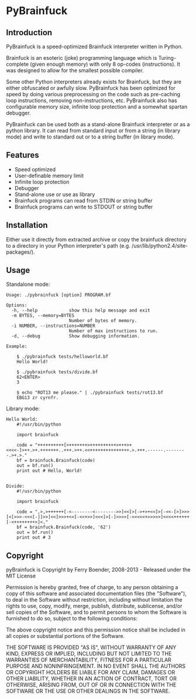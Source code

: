 PyBrainfuck
===========

Introduction
------------

PyBrainfuck is a speed-optimized Brainfuck interpreter written in Python. 

Brainfuck is an esoteric (joke) programming language which is Turing-complete
(given enough memory) with only 8 op-codes (instructions). It was designed to
allow for the smallest possible compiler.

Some other Python interpreters already exists for Brainfuck, but they are
either obfuscated or awfully slow. PyBrainfuck has been optimized for speed by
doing various preprocessing on the code such as pre-caching loop instructions,
removing non-instructions, etc. PyBrainfuck also has configurable memory size,
infinite loop protection and a somewhat spartan debugger.

PyBrainfuck can be used both as a stand-alone Brainfuck interpreter or as a 
python library. It can read from standard input or from a string (in library
mode) and write to standard out or to a string buffer (in library mode).

Features
--------

*    Speed optimized
*    User-definable memory limit
*    Infinite loop protection
*    Debugger
*    Stand-alone use or use as library
*    Brainfuck programs can read from STDIN or string buffer
*    Brainfuck programs can write to STDOUT or string buffer

Installation
------------

Either use it directly from extracted archive or copy the brainfuck directory
to a directory in your Python interpreter's path (e.g.
/usr/lib/python2.4/site-packages/).


Usage
-----

Standalone mode: 

    Usage: ./pybrainfuck [option] PROGRAM.bf
    
    Options:
      -h, --help            show this help message and exit
      -m BYTES, --memory=BYTES
                            Number of bytes of memory.
      -i NUMBER, --instructions=NUMBER
                            Number of max instructions to run.
      -d, --debug           Show debugging information.
    
    Example:

        $ ./pybrainfuck tests/helloworld.bf 
        Hello World!

        $ ./pybrainfuck tests/divide.bf 
        62<ENTER>
        3

        $ echo "ROT13 me please." | ./pybrainfuck tests/rot13.bf
        EBG13 zr cyrnfr.

Library mode:

    Hello World:
        #!/usr/bin/python

        import brainfuck

        code = "++++++++++[>+++++++>++++++++++>+++>+<<<<-]>++.>+.+++++++..+++.>++.<<+++++++++++++++.>.+++.------.--------.>+.>."
        bf = brainfuck.Brainfuck(code)
        out = bf.run() 
        print out # Hello, World!


    Divide:
        #!/usr/bin/python

        import brainfuck
        
        code = ",>,>++++++[-<--------<-------->>]<<[>[->+>+<<]>[-<<-[>]>>>[<[>>>-<<<[-]]>>]<<]>>>+<<[-<<+>>]<<<]>[-]>>>>[-<<<<<+>>>>>]<<<<++++++[-<++++++++>]<."
        bf = brainfuck.Brainfuck(code, '62')
        out = bf.run()
        print out # 3


Copyright
---------

pyBrainfuck is Copyright by Ferry Boender, 2008-2013 - Released under the MIT License

Permission is hereby granted, free of charge, to any person obtaining a copy of
this software and associated documentation files (the "Software"), to deal in
the Software without restriction, including without limitation the rights to
use, copy, modify, merge, publish, distribute, sublicense, and/or sell copies
of the Software, and to permit persons to whom the Software is furnished to do
so, subject to the following conditions:

The above copyright notice and this permission notice shall be included in all
copies or substantial portions of the Software.

THE SOFTWARE IS PROVIDED "AS IS", WITHOUT WARRANTY OF ANY KIND, EXPRESS OR
IMPLIED, INCLUDING BUT NOT LIMITED TO THE WARRANTIES OF MERCHANTABILITY,
FITNESS FOR A PARTICULAR PURPOSE AND NONINFRINGEMENT. IN NO EVENT SHALL THE
AUTHORS OR COPYRIGHT HOLDERS BE LIABLE FOR ANY CLAIM, DAMAGES OR OTHER
LIABILITY, WHETHER IN AN ACTION OF CONTRACT, TORT OR OTHERWISE, ARISING FROM,
OUT OF OR IN CONNECTION WITH THE SOFTWARE OR THE USE OR OTHER DEALINGS IN THE
SOFTWARE.
